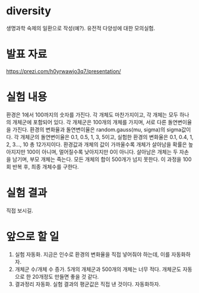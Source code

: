 # diversity
생명과학 숙제의 일환으로 작성(예?). 유전적 다양성에 대한 모의실험.

# 발표 자료
https://prezi.com/h0yrwawjo3q7/presentation/

# 실험 내용
환경은 1에서 100까지의 숫자를 가진다.
각 개체도 마찬가지이고, 각 개체는 모두 하나의 개체군에 포함되어 있다.
각 개체군은 100개의 개체를 가지며, 서로 다른 돌연변이율을 가진다.
환경의 변화율과 돌연변이율은 random.gauss(mu, sigma)의 sigma값이다.
각 개체군의 돌연변이율은 0.1, 0.5, 1, 3, 5이고, 실험한 환경의 변화율은 0.1, 0.4, 1, 2, 3..., 10 총 12가지이다.
환경값과 개체의 값이 가까울수록 개체가 살아남을 확률은 높아지지만 100이 아니며, 멀어질수록 낮아지지만 0이 아니다.
살아남은 개체는 두 자손을 남기며, 부모 개체는 죽는다.
모든 개체의 합이 500개가 넘지 못한다.
이 과정을 100회 반복 후, 최종 개체수를 구한다.

# 실험 결과
직접 보시길.

# 앞으로 할 일

 1. 실험 자동화.
 지금은 인수로 환경의 변화율을 직접 넣어줘야 하는데, 이를 자동화하자.
 2. 개체군 수/개체 수 증가.
 5개의 개체군과 500개의 개체는 너무 적다. 개체군도 자동으로 한 20개정도 만들면 좋을 것 같다.
 3. 결과정리 자동화.
 실험 결과의 평균값은 직접 낸 것이다. 자동화하자.
